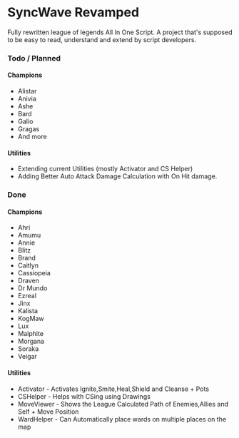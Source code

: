 # SyncWave Revamped
Fully rewritten league of legends All In One Script. A project that's supposed to be easy to read, understand and extend by script developers.

### Todo / Planned

#### Champions
- Alistar
- Anivia
- Ashe
- Bard
- Galio
- Gragas
- And more

#### Utilities
- Extending current Utilities (mostly Activator and CS Helper)
- Adding Better Auto Attack Damage Calculation with On Hit damage.

### Done

#### Champions
- Ahri
- Amumu
- Annie
- Blitz
- Brand
- Caitlyn
- Cassiopeia
- Draven
- Dr Mundo
- Ezreal
- Jinx
- Kalista
- KogMaw
- Lux
- Malphite
- Morgana
- Soraka
- Veigar

#### Utilities
- Activator  - Activates Ignite,Smite,Heal,Shield and Cleanse + Pots
- CSHelper   - Helps with CSing using Drawings
- MoveViewer - Shows the League Calculated Path of Enemies,Allies and Self + Move Position
- WardHelper - Can Automatically place wards on multiple places on the map
